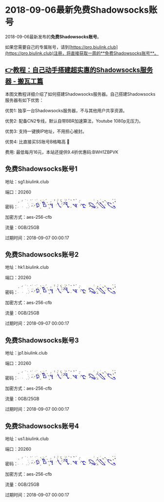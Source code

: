 # 2018-09-06最新**免费Shadowsocks账号**

2018-09-06最新发布的**免费Shadowsocks账号**。

如果您需要自己的专属账号，请到[https://pro.biulink.club](https://pro.biulink.club)注册，将直接获取一周的**免费Shadowsocks账号**。

## [👉教程：自己动手搭建超实惠的Shadowsocks服务器 - 搬瓦工篇](https://github.com/Biulink/ShadowsocksTutorials/blob/master/%E6%95%99%E6%82%A8%E8%87%AA%E5%B7%B1%E5%8A%A8%E6%89%8B%E6%90%AD%E5%BB%BA%E8%B6%85%E5%AE%9E%E6%83%A0%E7%9A%84Shadowsocks%E6%9C%8D%E5%8A%A1%E5%99%A8%20-%20%E6%90%AC%E7%93%A6%E5%B7%A5%E7%AF%87.md)
  
  本图文教程详细介绍了如何搭建Shadowsocks服务器。自己搭建Shadowsocks服务器有如下优势：

  优势1: 独享一台Shadowsocks服务器，不与其他用户共享资源。

  优势2: 配备CN2专线，默认自带BBR加速算法，Youtube 1080p无压力。

  优势3: 支持一键换IP地址，不用担心被封。

  优势4: 比直接买SS账号B格略高 🙂

  费用: 最低每月16元，本站还提供9.4折优惠码:BWH1ZBPVK  
## 免费Shadowsocks账号1

地址：sg1.biulink.club

端口：20260

密码：![免费Shadowsocks账号密码](../password/7729fdca-97b8-448b-b829-c1d5f009b78e.jpg)

加密方式：aes-256-cfb

流量：0GB/25GB

过期时间：2018-09-07 00:00:17

## 免费Shadowsocks账号2

地址：hk1.biulink.club

端口：20260

密码：![免费Shadowsocks账号密码](../password/7729fdca-97b8-448b-b829-c1d5f009b78e.jpg)

加密方式：aes-256-cfb

流量：0GB/25GB

过期时间：2018-09-07 00:00:17

## 免费Shadowsocks账号3

地址：jp1.biulink.club

端口：20260

密码：![免费Shadowsocks账号密码](../password/7729fdca-97b8-448b-b829-c1d5f009b78e.jpg)

加密方式：aes-256-cfb

流量：0GB/25GB

过期时间：2018-09-07 00:00:17

## 免费Shadowsocks账号4

地址：us1.biulink.club

端口：20260

密码：![免费Shadowsocks账号密码](../password/7729fdca-97b8-448b-b829-c1d5f009b78e.jpg)

加密方式：aes-256-cfb

流量：0GB/25GB

过期时间：2018-09-07 00:00:17


